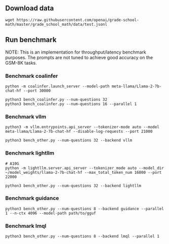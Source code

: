 ## Download data
```
wget https://raw.githubusercontent.com/openai/grade-school-math/master/grade_school_math/data/test.jsonl
```

## Run benchmark

NOTE: This is an implementation for throughput/latency benchmark purposes. The prompts are not tuned to achieve good accuracy on the GSM-8K tasks.

### Benchmark coalinfer
```
python -m coalinfer.launch_server --model-path meta-llama/Llama-2-7b-chat-hf --port 30000
```

```
python3 bench_coalinfer.py --num-questions 32
python3 bench_coalinfer.py --num-questions 16 --parallel 1
```


### Benchmark vllm
```
python3 -m vllm.entrypoints.api_server --tokenizer-mode auto --model meta-llama/Llama-2-7b-chat-hf --disable-log-requests --port 21000
```

```
python3 bench_other.py --num-questions 32 --backend vllm
```


### Benchmark lightllm
```
# A10G
python -m lightllm.server.api_server --tokenizer_mode auto --model_dir ~/model_weights/llama-2-7b-chat-hf --max_total_token_num 16000 --port 22000
```

```
python3 bench_other.py --num-questions 32 --backend lightllm
```


### Benchmark guidance
```
python3 bench_other.py --num-questions 8 --backend guidance --parallel 1 --n-ctx 4096 --model-path path/to/gguf
```

### Benchmark lmql

```
python3 bench_other.py --num-questions 8 --backend lmql --parallel 1
```
